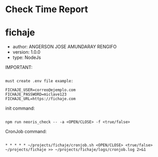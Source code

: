 # Check Time Report
# fichaje
- author: ANGERSON JOSE AMUNDARAY RENGIFO
- version: 1.0.0
- type: NodeJs

IMPORTANT:
```

must create .env file example:

FICHAJE_USER=correo@ejemplo.com
FICHAJE_PASSWORD=miclave123
FICHAJE_URL=https://fichaje.com

```


init command:
```

npm run neoris_check -- -a <OPEN/CLOSE> -f <true/false>

```


CronJob command:
```

* * * * * ~/projects/fichaje/cronjob.sh <OPEN/CLOSE> <true/false> ~/projects/fichaje >> ~/projects/fichaje/logs/cronjob.log 2>&1

```